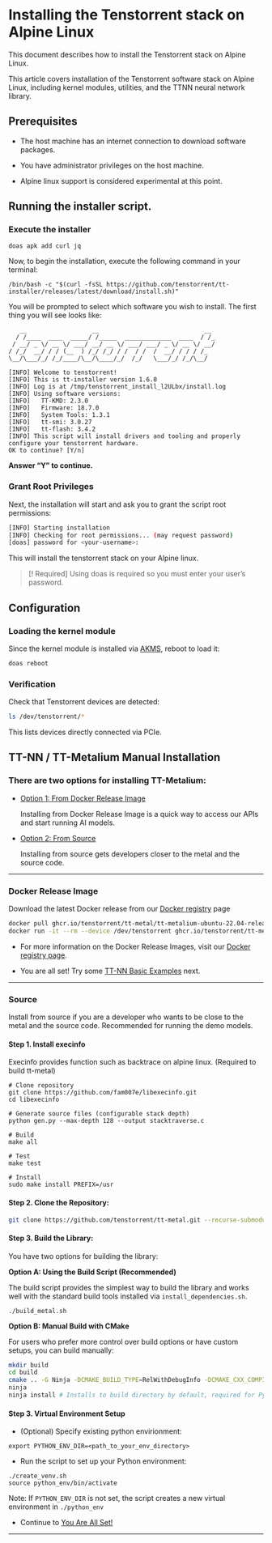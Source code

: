 # Installing the Tenstorrent stack on Alpine Linux

This document describes how to install the Tenstorrent stack on Alpine Linux.

This article covers installation of the Tenstorrent software stack on Alpine Linux, including kernel modules, utilities, and the TTNN neural network library.

## Prerequisites
- The host machine has an internet connection to download software packages. 

- You have administrator privileges on the host machine.

- Alpine linux support is considered experimental at this point.

## Running the installer script. 

### Execute the installer 
```
doas apk add curl jq
```

Now, to begin the installation, execute the following command in your terminal:
```
/bin/bash -c "$(curl -fsSL https://github.com/tenstorrent/tt-installer/releases/latest/download/install.sh)"
```
You will be prompted to select which software you wish to install. The first thing you will see looks like:
```
   __                  __                             __
  / /____  ____  _____/ /_____  _____________  ____  / /_
 / __/ _ \/ __ \/ ___/ __/ __ \/ ___/ ___/ _ \/ __ \/ __/
/ /_/  __/ / / (__  ) /_/ /_/ / /  / /  /  __/ / / / /_
\__/\___/_/ /_/____/\__/\____/_/  /_/   \___/_/ /_/\__/

[INFO] Welcome to tenstorrent!
[INFO] This is tt-installer version 1.6.0
[INFO] Log is at /tmp/tenstorrent_install_l2ULbx/install.log
[INFO] Using software versions:
[INFO]   TT-KMD: 2.3.0
[INFO]   Firmware: 18.7.0
[INFO]   System Tools: 1.3.1
[INFO]   tt-smi: 3.0.27
[INFO]   tt-flash: 3.4.2
[INFO] This script will install drivers and tooling and properly configure your tenstorrent hardware.
OK to continue? [Y/n]
```
**Answer “Y” to continue.**

### Grant Root Privileges 
Next, the installation will start and ask you to grant the script root permissions:

```bash
[INFO] Starting installation
[INFO] Checking for root permissions... (may request password)
[doas] password for <your-username>: 
```

This will install the tenstorrent stack on your Alpine linux.

> [! Required]
> Using doas is required so you must enter your user’s password.

## Configuration

### Loading the kernel module

Since the kernel module is installed via [AKMS](https://wiki.alpinelinux.org/wiki/Alpine_kernel_module_support), reboot to load it:

```bash
doas reboot
```

### Verification

Check that Tenstorrent devices are detected:

```bash
ls /dev/tenstorrent/*
```

This lists devices directly connected via PCIe.

## TT-NN / TT-Metalium Manual Installation

### There are two options for installing TT-Metalium:
- [Option 1: From Docker Release Image](#docker-release-image)

  Installing from Docker Release Image is a quick way to access our APIs and start running AI models.

- [Option 2: From Source](#source)

  Installing from source gets developers closer to the metal and the source code.

---
### Docker Release Image

Download the latest Docker release from our [Docker registry](https://github.com/orgs/tenstorrent/packages?q=tt-metalium-ubuntu&tab=packages&q=tt-metalium-ubuntu-22.04-release-amd64) page

```sh
docker pull ghcr.io/tenstorrent/tt-metal/tt-metalium-ubuntu-22.04-release-amd64:latest-rc
docker run -it --rm --device /dev/tenstorrent ghcr.io/tenstorrent/tt-metal/tt-metalium-ubuntu-22.04-release-amd64:latest-rc bash
```

- For more information on the Docker Release Images, visit our [Docker registry page](https://github.com/orgs/tenstorrent/packages?q=tt-metalium-ubuntu&tab=packages&q=tt-metalium-ubuntu-22.04-release-amd64).

- You are all set! Try some [TT-NN Basic Examples](https://docs.tenstorrent.com/tt-metal/latest/ttnn/ttnn/usage.html#basic-examples) next.

---

### Source
Install from source if you are a developer who wants to be close to the metal and the source code. Recommended for running the demo models.

#### Step 1. Install execinfo
Execinfo provides function such as backtrace on alpine linux. (Required to build tt-metal)
```
# Clone repository
git clone https://github.com/fam007e/libexecinfo.git
cd libexecinfo

# Generate source files (configurable stack depth)
python gen.py --max-depth 128 --output stacktraverse.c

# Build
make all

# Test
make test

# Install
sudo make install PREFIX=/usr
```

#### Step 2. Clone the Repository:

```sh
git clone https://github.com/tenstorrent/tt-metal.git --recurse-submodules
```

#### Step 3. Build the Library:

You have two options for building the library:

**Option A: Using the Build Script (Recommended)**

The build script provides the simplest way to build the library and works well with the standard build tools installed via `install_dependencies.sh`.

```
./build_metal.sh
```

**Option B: Manual Build with CMake**

For users who prefer more control over build options or have custom setups, you can build manually:

```bash
mkdir build
cd build
cmake .. -G Ninja -DCMAKE_BUILD_TYPE=RelWithDebugInfo -DCMAKE_CXX_COMPILER=<your compiler>
ninja
ninja install # Installs to build directory by default, required for Python environment
```

#### Step 3. Virtual Environment Setup

- (Optional) Specify existing python envirionment:
```
export PYTHON_ENV_DIR=<path_to_your_env_directory>
```
- Run the script to set up your Python environment:
```
./create_venv.sh
source python_env/bin/activate
```
Note: If `PYTHON_ENV_DIR` is not set, the script creates a new virtual environment in `./python_env`

- Continue to [You Are All Set!](#you-are-all-set)

---
